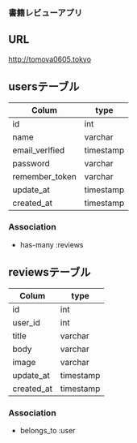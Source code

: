 ### 書籍レビューアプリ

## URL
http://tomoya0605.tokyo


## usersテーブル

|Colum          | type     |
|-------------- | -------- |
|id             | int      |
|name           | varchar  |
|email_verlfied | timestamp|
|password       | varchar  |
|remember_token | varchar  |
|update_at      | timestamp|
|created_at     | timestamp|

### Association

- has-many :reviews


## reviewsテーブル

|Colum          | type     |
|-------------- | -------- |
|id             | int      |
|user_id        | int      |
|title          | varchar  |
|body           | varchar  |
|image          | varchar  |
|update_at      | timestamp|
|created_at     | timestamp|

### Association

- belongs_to :user


